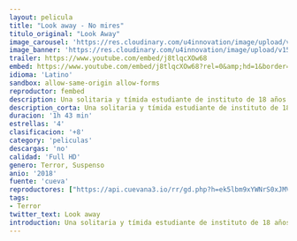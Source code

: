 ```yaml
---
layout: pelicula
title: "Look away - No mires"
titulo_original: "Look Away"
image_carousel: 'https://res.cloudinary.com/u4innovation/image/upload/v1561348616/look-poster-min_hnmq1m.jpg'
image_banner: 'https://res.cloudinary.com/u4innovation/image/upload/v1561348616/look-banner-min_eojcts.jpg'
trailer: https://www.youtube.com/embed/j8tlqcXOw68
embed: https://www.youtube.com/embed/j8tlqcXOw68?rel=0&amp;hd=1&border=0&wmode=opaque&enablejsapi=1&modestbranding=1&controls=1&showinfo=1
idioma: 'Latino'
sandbox: allow-same-origin allow-forms
reproductor: fembed
description: Una solitaria y tímida estudiante de instituto de 18 años apenas le queda refugiarse en conversaciones con su reflejo en el espejo ante la falta de amigos y de apoyo que tiene de su familia. En el espejo encontrará a su gemela malvada, alguien que la apoya, pero en esa nueva libertad desencadenará sentimientos reprimidos.
description_corta: Una solitaria y tímida estudiante de instituto de 18 años apenas le queda refugiarse en conversaciones con su reflejo en el espejo ante la falta de amigos y de apoyo que tiene de su familia. En el espejo encontrará a su gemela malvada, alguien que la apoya, pero en esa nueva libertad desencadenará sentimientos reprimidos.
duracion: '1h 43 min'
estrellas: '4'
clasificacion: '+8'
category: 'peliculas'
descargas: 'no'
calidad: 'Full HD'
genero: Terror, Suspenso
anio: '2018'
fuente: 'cueva'
reproductores: ["https://api.cuevana3.io/rr/gd.php?h=ek5lbm9xYWNrS0xJMVp5b21KREk0dFBLbjVkaHhkRGdrOG1jbnBpUnhhS1ZsMnFKZEsvUHR0dklkSDJVbFpxMHFMYU5sNlRReXRTM3VKS0ZhTVRXM0xXU3FadVkyUT09"]
tags:
- Terror
twitter_text: Look away
introduction: Una solitaria y tímida estudiante de instituto de 18 años apenas le queda refugiarse en conversaciones con su reflejo en el espejo ante la falta de amigos y de apoyo que tiene de su familia. En el espejo encontrará a su gemela malvada, alguien que la apoya, pero en esa nueva libertad desencadenará sentimientos reprimidos.
---
```



 







